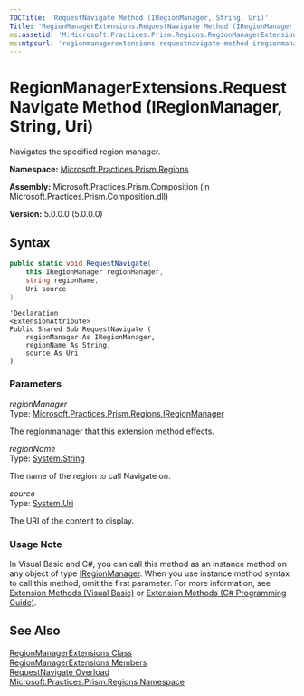 ```yaml
---
TOCTitle: 'RequestNavigate Method (IRegionManager, String, Uri)'
Title: 'RegionManagerExtensions.RequestNavigate Method (IRegionManager, String, Uri) (Microsoft.Practices.Prism.Regions)'
ms:assetid: 'M:Microsoft.Practices.Prism.Regions.RegionManagerExtensions.RequestNavigate(Microsoft.Practices.Prism.Regions.IRegionManager,System.String,System.Uri)'
ms:mtpsurl: 'regionmanagerextensions-requestnavigate-method-iregionmanager-string-string-action-navigationresult-mspp-regions.md'
---
```



# RegionManagerExtensions.RequestNavigate Method (IRegionManager, String, Uri)

Navigates the specified region manager.

**Namespace:** [Microsoft.Practices.Prism.Regions](/patterns-practices/reference/mspp-regions-namespace)

**Assembly:** Microsoft.Practices.Prism.Composition (in Microsoft.Practices.Prism.Composition.dll)

**Version:** 5.0.0.0 (5.0.0.0)

## Syntax

```C#
public static void RequestNavigate(
	this IRegionManager regionManager,
	string regionName,
	Uri source
)
```
```VB
'Declaration
<ExtensionAttribute> 
Public Shared Sub RequestNavigate ( 
	regionManager As IRegionManager,
	regionName As String,
	source As Uri
)
```

### Parameters

*regionManager*  
Type: [Microsoft.Practices.Prism.Regions.IRegionManager](/patterns-practices/reference/iregionmanager-interface-mspp-regions)

The regionmanager that this extension method effects.

*regionName*  
Type: [System.String](http://msdn.microsoft.com/en-us/library/s1wwdcbf)

The name of the region to call Navigate on.

*source*  
Type: [System.Uri](http://msdn.microsoft.com/en-us/library/txt7706a)

The URI of the content to display.

### Usage Note

In Visual Basic and C#, you can call this method as an instance method on any object of type [IRegionManager](/patterns-practices/reference/iregionmanager-interface-mspp-regions). When you use instance method syntax to call this method, omit the first parameter. For more information, see [Extension Methods (Visual Basic)](http://msdn.microsoft.com/en-us/library/bb384936.aspx) or [Extension Methods (C# Programming Guide)](http://msdn.microsoft.com/en-us/library/bb383977.aspx).

## See Also

[RegionManagerExtensions Class](/patterns-practices/reference/regionmanagerextensions-class-mspp-regions)<br/>
[RegionManagerExtensions Members](/patterns-practices/reference/regionmanagerextensions-members-mspp-regions)<br/>
[RequestNavigate Overload](/patterns-practices/reference/regionmanagerextensions-requestnavigate-method-iregionmanager-string-string-action-navigationresult-mspp-regions)<br/>
[Microsoft.Practices.Prism.Regions Namespace](/patterns-practices/reference/mspp-regions-namespace)<br/>